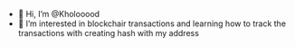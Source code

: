 - 👋 Hi, I’m @Kholooood
- 👀 I’m interested in blockchair transactions and learning how to track the transactions with creating hash with my address 

<!---
Kholooood/Kholooood is a ✨ special ✨ repository because its `README.md` (this file) appears on your GitHub profile.
You can click the Preview link to take a look at your changes.
--->
